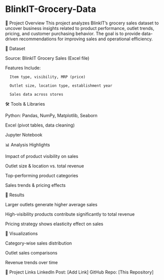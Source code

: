 # BlinkIT-Grocery-Data
📌 Project Overview
This project analyzes BlinkIT’s grocery sales dataset to uncover business insights related to product performance, outlet trends, pricing, and customer purchasing behavior. The goal is to provide data-driven recommendations for improving sales and operational efficiency.

📂 Dataset

Source: BlinkIT Grocery Sales (Excel file)

Features Include:

      Item type, visibility, MRP (price)
      
      Outlet size, location type, establishment year
      
      Sales data across stores
      

🛠️ Tools & Libraries

Python: Pandas, NumPy, Matplotlib, Seaborn

Excel (pivot tables, data cleaning)

Jupyter Notebook


📊 Analysis Highlights

Impact of product visibility on sales

Outlet size & location vs. total revenue

Top-performing product categories

Sales trends & pricing effects



🚀 Results

Larger outlets generate higher average sales

High-visibility products contribute significantly to total revenue

Pricing strategy shows elasticity effect on sales


📸 Visualizations

Category-wise sales distribution

Outlet sales comparisons

Revenue trends over time


🔗 Project Links
LinkedIn Post: [Add Link]
GitHub Repo: [This Repository]
